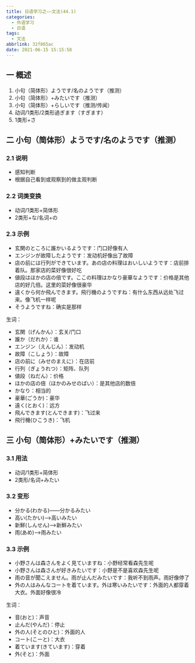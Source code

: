 ```yaml
---
title: 日语学习之——文法(44.1)
categories:
  - 外语学习
  - 日语
tags:
  - 文法
abbrlink: 32f865ac
date: 2021-06-15 15:15:58
---
```

## 一 概述

1. 小句（简体形）ようです/名のようです（推测）
2. 小句（简体形）+みたいです（推测）
3. 小句（简体形）+らしいです（推测/传闻）
4. 动词/1类形/2类形過ぎます（すぎます）
5. 1类形+さ

<!--more-->

## 二 小句（简体形）ようです/名のようです（推测）

### 2.1 说明

* 感知判断
* 根据自己看到或观察到的做主观判断

### 2.2 词类变换

* 动词/1类形+简体形
* 2类形+な/名词+の

### 2.3 示例

* 玄関のところに誰かいるようです：门口好像有人
* エンジンが故障したようです：发动机好像出了故障
* 店の前には行列ができています。あの店の料理はおいしいようです：店前排着队。那家店的菜好像很好吃
* 値段はほかの店の倍です。ここの料理はかなり豪華なようです：价格是其他店的好几倍。这里的菜好像很豪华
* 遠くから何か飛んできます。飛行機のようですね：有什么东西从远处飞过来。像飞机一样呢
* そうようですね：确实是那样

生词：

* 玄関（げんかん）：玄关/门口
* 誰か（だれか）：谁
* エンジン（えんじん）：发动机
* 故障（こしょう）：故障
* 店の前に（みせのまえに）：在店前
* 行列（ぎょうれつ）：矩阵、队列
* 値段（ねだん）：价格
* ほかの店の倍（ほかのみせのばい）：是其他店的数倍
* かなり：相当的
* 豪華(ごうか)：豪华
* 遠く(とおく)：远方
* 飛んできます(とんできます)：飞过来
* 飛行機(ひこうき)：飞机

## 三 小句（简体形）+みたいです（推测）

### 3.1 用法

* 动词/1类形+简体形
* 2类形/名词+みたい

### 3.2 变形

* 分かる(わかる)——分かるみたい
* 高い(たかい)——>高いみたい
* 新鮮(しんせん)——>新鮮みたい
* 雨(あめ)——>雨みたい

### 3.3 示例

* 小野さんは森さんをよく見ていますね：小野经常看森先生呢
* 小野さんは森さんが好きみたいです：小野是不是喜欢森先生呢
* 雨の音が聞こえません。雨が止んだみたいです：我听不到雨声。雨好像停了
* 外の人はみんなコートを着ています。外は寒いみたいです：外面的人都穿着大衣。外面好像很冷

生词：

* 音(おと)：声音
* 止んだ(やんだ)：停止
* 外の人(そとのひと)：外面的人
* コート(こーと)：大衣
* 着ています(きています)：穿着
* 外(そと)：外面 

